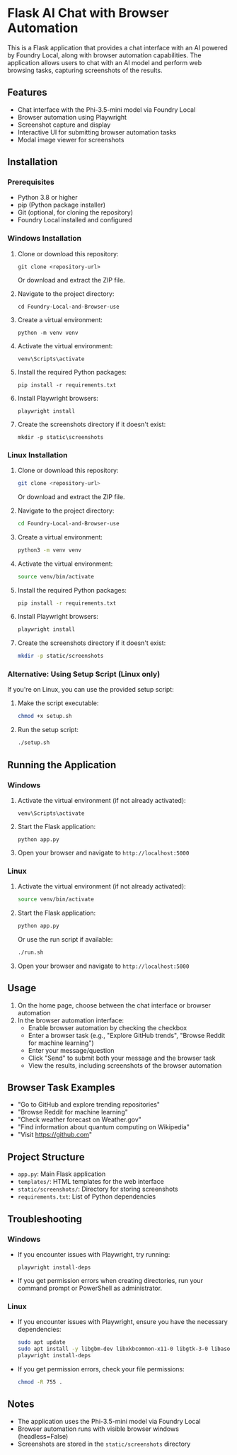 # Flask AI Chat with Browser Automation

This is a Flask application that provides a chat interface with an AI powered by Foundry Local, along with browser automation capabilities. The application allows users to chat with an AI model and perform web browsing tasks, capturing screenshots of the results.

## Features

- Chat interface with the Phi-3.5-mini model via Foundry Local
- Browser automation using Playwright
- Screenshot capture and display
- Interactive UI for submitting browser automation tasks
- Modal image viewer for screenshots

## Installation

### Prerequisites

- Python 3.8 or higher
- pip (Python package installer)
- Git (optional, for cloning the repository)
- Foundry Local installed and configured

### Windows Installation

1. Clone or download this repository:
   ```
   git clone <repository-url>
   ```
   Or download and extract the ZIP file.

2. Navigate to the project directory:
   ```
   cd Foundry-Local-and-Browser-use
   ```

3. Create a virtual environment:
   ```
   python -m venv venv
   ```

4. Activate the virtual environment:
   ```
   venv\Scripts\activate
   ```

5. Install the required Python packages:
   ```
   pip install -r requirements.txt
   ```

6. Install Playwright browsers:
   ```
   playwright install
   ```

7. Create the screenshots directory if it doesn't exist:
   ```
   mkdir -p static\screenshots
   ```

### Linux Installation

1. Clone or download this repository:
   ```bash
   git clone <repository-url>
   ```
   Or download and extract the ZIP file.

2. Navigate to the project directory:
   ```bash
   cd Foundry-Local-and-Browser-use
   ```

3. Create a virtual environment:
   ```bash
   python3 -m venv venv
   ```

4. Activate the virtual environment:
   ```bash
   source venv/bin/activate
   ```

5. Install the required Python packages:
   ```bash
   pip install -r requirements.txt
   ```

6. Install Playwright browsers:
   ```bash
   playwright install
   ```

7. Create the screenshots directory if it doesn't exist:
   ```bash
   mkdir -p static/screenshots
   ```

### Alternative: Using Setup Script (Linux only)

If you're on Linux, you can use the provided setup script:

1. Make the script executable:
   ```bash
   chmod +x setup.sh
   ```

2. Run the setup script:
   ```bash
   ./setup.sh
   ```

## Running the Application

### Windows

1. Activate the virtual environment (if not already activated):
   ```
   venv\Scripts\activate
   ```

2. Start the Flask application:
   ```
   python app.py
   ```

3. Open your browser and navigate to `http://localhost:5000`

### Linux

1. Activate the virtual environment (if not already activated):
   ```bash
   source venv/bin/activate
   ```

2. Start the Flask application:
   ```bash
   python app.py
   ```
   
   Or use the run script if available:
   ```bash
   ./run.sh
   ```

3. Open your browser and navigate to `http://localhost:5000`

## Usage

1. On the home page, choose between the chat interface or browser automation
2. In the browser automation interface:
   - Enable browser automation by checking the checkbox
   - Enter a browser task (e.g., "Explore GitHub trends", "Browse Reddit for machine learning")
   - Enter your message/question
   - Click "Send" to submit both your message and the browser task
   - View the results, including screenshots of the browser automation

## Browser Task Examples

- "Go to GitHub and explore trending repositories"
- "Browse Reddit for machine learning"
- "Check weather forecast on Weather.gov"
- "Find information about quantum computing on Wikipedia"
- "Visit https://github.com"

## Project Structure

- `app.py`: Main Flask application
- `templates/`: HTML templates for the web interface
- `static/screenshots/`: Directory for storing screenshots
- `requirements.txt`: List of Python dependencies

## Troubleshooting

### Windows

- If you encounter issues with Playwright, try running:
  ```
  playwright install-deps
  ```

- If you get permission errors when creating directories, run your command prompt or PowerShell as administrator.

### Linux

- If you encounter issues with Playwright, ensure you have the necessary dependencies:
  ```bash
  sudo apt update
  sudo apt install -y libgbm-dev libxkbcommon-x11-0 libgtk-3-0 libasound2
  playwright install-deps
  ```

- If you get permission errors, check your file permissions:
  ```bash
  chmod -R 755 .
  ```

## Notes

- The application uses the Phi-3.5-mini model via Foundry Local
- Browser automation runs with visible browser windows (headless=False)
- Screenshots are stored in the `static/screenshots` directory